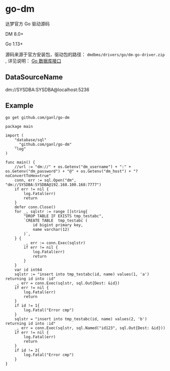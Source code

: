 # go-dm
达梦官方 Go 驱动源码 

DM 8.0+

Go 1.13+

源码来源于官方安装包，驱动包的路径： `dmdbms/drivers/go/dm-go-driver.zip`  , 详见说明： [Go 数据库接口](https://eco.dameng.com/document/dm/zh-cn/app-dev/go-go.html) 

## DataSourceName

dm://SYSDBA:SYSDBA@localhost:5236

## Example

`go get github.com/ganl/go-dm`

```golang
package main

import (
	"database/sql"
	_ "github.com/ganl/go-dm"
	"log"
)

func main() {
	//url := "dm://" + os.Getenv("dm_username") + ":" + os.Getenv("dm_password") + "@" + os.Getenv("dm_host") + "?noConvertToHex=true"
	conn, err := sql.Open("dm", "dm://SYSDBA:SYSDBA@192.168.100.168:7777")
	if err != nil {
		log.Fatal(err)
		return
	}
	defer conn.Close()
	for _, sqlstr := range []string{
		"DROP TABLE IF EXISTS tmp_testabc",
		`CREATE TABLE  tmp_testabc (
			id bigint primary key,
			name varchar(12)
		)`,
	} {
		_, err := conn.Exec(sqlstr)
		if err != nil {
			log.Fatal(err)
			return
		}
	}
	var id int64
	sqlstr := "insert into tmp_testabc(id, name) values(1, 'a') returning id into :id"
	_, err = conn.Exec(sqlstr, sql.Out{Dest: &id})
	if err != nil {
		log.Fatal(err)
		return
	}
	if id != 1{
		log.Fatal("Error cmp")
	}
	sqlstr = "insert into tmp_testabc(id, name) values(2, 'b') returning id into :id"
	_, err = conn.Exec(sqlstr, sql.Named("id123", sql.Out{Dest: &id}))
	if err != nil {
		log.Fatal(err)
		return
	}
	if id != 2{
		log.Fatal("Error cmp")
	}
}

```
